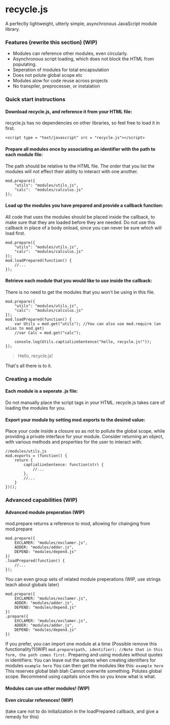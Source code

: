 # recycle.js
A perfectly lightweight, utterly simple, asynchronous JavaScript module library.

### Features (rewrite this section) (WIP)
- Modules can reference other modules, even circularly.
- Asynchronous script loading, which does not block the HTML from populating.
- Seperation of modules for total encapsulation
- Does not polute global scope etc
- Modules alow for code reuse across projects
- No transpiler, preprocesser, or instalation

### Quick start instructions
#### Download recycle.js, and reference it from your HTML file:
recycle.js has no dependencies on other libraries, so feel free to load it in first.
```
<script type = "text/javascript" src = "recycle.js"></script>
```
#### Prepare all modules once by associating an identifier with the path to each module file:
The path should be relative to the HTML file.
The order that you list the modules will not effect their ability to interact with one another.
```
mod.prepare({
	"utils": "modules/utils.js",
	"calc":  "modules/calculus.js"
});
```
#### Load up the modules you have prepared and provide a callback function:
All code that uses the modules should be placed inside the callback, to make sure that they are loaded before they are needed.
Do not use this callback in place of a body onload, since you can never be sure which will load first.
```
mod.prepare({
	"utils": "modules/utils.js",
	"calc":  "modules/calculus.js"
});
mod.loadPrepared(function() {
	//...
});
```
#### Retrieve each module that you would like to use inside the callback:
There is no need to get the modules that you won't be using in this file.
```
mod.prepare({
	"utils": "modules/utils.js",
	"calc":  "modules/calculus.js"
});
mod.loadPrepared(function() {
	var Utils = mod.get("utils"); //You can also use mod.require (an alias to mod.get)
	//var Calc = mod.get("calc");

	console.log(Utils.captializeSentence("hello, recycle.js!"));
});
```
> Hello, recycle.js!

That's all there is to it.

### Creating a module
#### Each module is a seperate .js file:
Do not manually place the script tags in your HTML. recycle.js takes care of loading the modules for you.

#### Export your module by setting mod.exports to the desired value:
Place your code inside a closure so as not to pollute the global scope, while providing a private interface for your module.
Consider returning an object, with various methods and properties for the user to interact with.
```
//modules/utils.js
mod.exports = (function() {
	return {
		captializeSentence: function(str) {
			//...
		},
		//...
	}
})();
```

### Advanced capabilities (WIP)
#### Advanced module preperation (WIP)
mod.prepare returns a reference to mod, allowing for chainging from mod.prepare
```
mod.prepare({
	EXCLAMER: "modules/exclamer.js",
	ADDER: "modules/adder.js",
	DEPEND: "modules/depend.js"
})
.loadPrepared(function() {
	//...
});
```
You can even group sets of related module preperations (WIP, use strings teach about globals later)
```
mod.prepare({
	EXCLAMER: "modules/exclamer.js",
	ADDER: "modules/adder.js",
	DEPEND: "modules/depend.js"
})
.prepare({
	EXCLAMER: "modules/exclamer.js",
	ADDER: "modules/adder.js",
	DEPEND: "modules/depend.js"
})
```
If you prefer, you can import one module at a time (Possible remove this functionality?)(WIP)
`mod.prepare(path, identifier); //Note that in this form, the path comes first.`
Preparing and using modules without quotes in identifiers:
You can leave out the quotes when creating identifiers for modules
```example here```
You can then get the modules like this:
```example here```
This reserves global blah blah
Cannot overwrite something. Polutes global scope.
Recommend using capitals since this so you know what is what.
#### Modules can use other modules! (WIP)
#### Even circular references! (WIP)
(take care not to do initialization in the loadPrepared callback, and give a remedy for this)